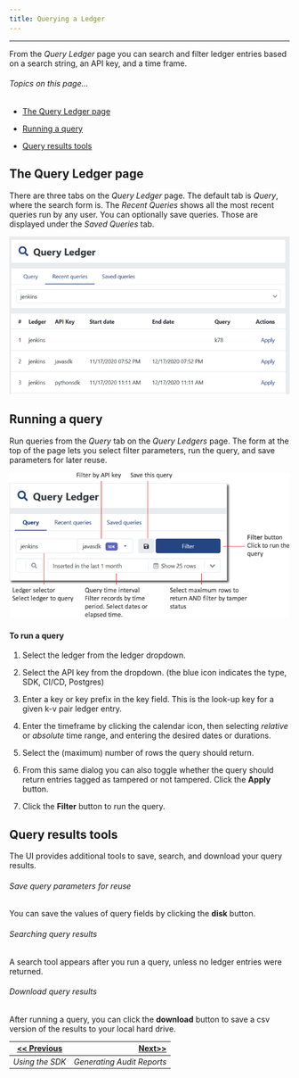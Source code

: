 ```yaml
---
title: Querying a Ledger
---
```


-------
From the *Query Ledger* page you can search and filter ledger entries based on a search string, an API key, and a time frame.

###### _Topics on this page..._

- [The Query Ledger page](help/query-ledger#the-query-ledger-page)

- [Running a query](help/query-ledger#running-a-query)

- [Query results tools](help/query-ledger#query-results-tools)

## The Query Ledger page

There are three tabs on the *Query Ledger* page. The default tab is *Query*, where the search form is. The *Recent Queries* shows all the most recent queries run by any user. You can optionally save queries. Those are displayed under the *Saved Queries* tab. 

<v-img src="/alt_query_ldgr_main.png" alt="" align="left"></v-img>
![](assets\images\alt_query_ldgr_main.png)

## Running a query

Run queries from the *Query* tab on the *Query Ledgers* page. The form at the top of the page lets you select filter parameters, run the query, and save parameters for later reuse.

<v-img src="/alt_query_ldgr_wgt_annot.png" alt="" align="left"></v-img>


![](assets\images\alt_query_ldgr_wgt_annot.png)

#### To run a query

1. Select the ledger from the ledger dropdown.

2. Select the API key from the dropdown. (the blue icon indicates the type, SDK, CI/CD, Postgres)

3. Enter a key or key prefix in the key field. This is the look-up key for a given k-v pair ledger entry.

4. Enter the timeframe by clicking the calendar icon, then selecting *relative* or *absolute* time range, and entering the desired dates or durations. 

5. Select the (maximum) number of rows the query should return.

6. From this same dialog you can also toggle whether the query should return entries tagged as tampered or not tampered. Click the **Apply** button.
   
   <v-img src="/alt_query_entryfilt_dlg.png" alt="" align="left"></v-img>
   
7. 
   Click the **Filter** button to run the query.

## Query results tools

The UI provides additional tools to save, search, and download your query results.

###### Save query parameters for reuse

You can save the values of query fields by clicking the **disk** button.

###### Searching query results

A search tool appears after you run a query, unless no ledger entries were returned.

###### Download query results

After running a query, you can click the **download** button to save a csv version of the results to your local hard drive.

| [<< Previous](/help/using-ledger) | [Next>>](/help/use-audit-reports) |
| --------------------------------- | --------------------------------: |
| *Using the SDK*                   |        *Generating Audit Reports* |

<prev-next class="_margin-top-1" :prev="{ url: '/using-ledger', label: 'Using the SDK' }" :next="{ url: '/use-audit-reports', label: 'Generating Audit Reports' }"></prev-next>